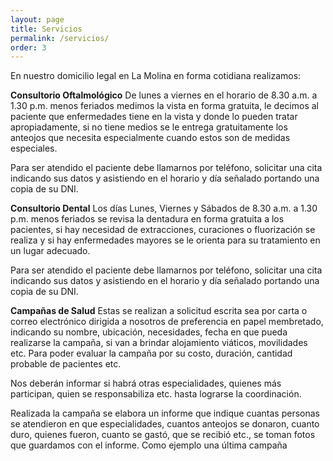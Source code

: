 ```yaml
---
layout: page
title: Servicios
permalink: /servicios/
order: 3
---
```


En nuestro domicilio legal en La Molina en forma cotidiana realizamos:

**Consultorio Oftalmológico**
De lunes a viernes en el horario de 8.30 a.m. a 1.30 p.m. menos feriados medimos la vista en forma gratuita, le decimos al paciente que enfermedades tiene en la vista y donde lo pueden tratar apropiadamente, si no tiene medios se le entrega gratuitamente los anteojos que necesita especialmente cuando estos son de medidas especiales.

Para ser atendido el paciente debe llamarnos por teléfono, solicitar una cita indicando sus datos y asistiendo en el horario y día señalado portando una copia de su DNI.

**Consultorio Dental**
Los días Lunes, Viernes y Sábados de 8.30 a.m. a  1.30 p.m. menos feriados se revisa la dentadura en forma gratuita a los pacientes, si hay necesidad de extracciones, curaciones o fluorización se realiza y si hay enfermedades mayores se le orienta para su tratamiento en un lugar adecuado.

Para ser atendido el paciente debe llamarnos por teléfono, solicitar una cita indicando sus datos y asistiendo en el horario y día señalado portando una copia de su DNI.

**Campañas de Salud**
Estas se realizan a solicitud escrita sea por carta o correo electrónico dirigida a nosotros de preferencia en papel membretado, indicando su nombre, ubicación, necesidades, fecha en que pueda realizarse la campaña, si van a brindar alojamiento viáticos, movilidades etc. Para poder evaluar la campaña por su costo,  duración, cantidad probable de pacientes etc.

Nos deberán informar si habrá otras especialidades, quienes más participan, quien se responsabiliza etc. hasta lograrse la coordinación.

Realizada la campaña se elabora un informe que indique cuantas personas se atendieron en que especialidades, cuantos anteojos se donaron, cuanto duro, quienes fueron, cuanto se gastó, que se recibió etc., se toman fotos que guardamos con el informe. Como ejemplo una última campaña

